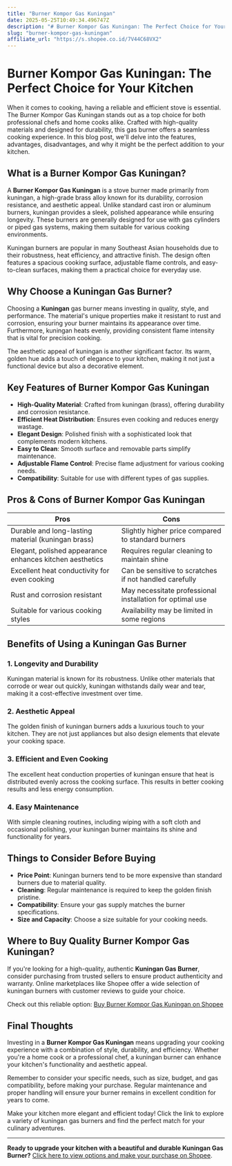 ```yaml
---
title: "Burner Kompor Gas Kuningan"
date: 2025-05-25T10:49:34.496747Z
description: "# Burner Kompor Gas Kuningan: The Perfect Choice for Your Kitchen..."
slug: "burner-kompor-gas-kuningan"
affiliate_url: "https://s.shopee.co.id/7V44C68VX2"
---
```

# Burner Kompor Gas Kuningan: The Perfect Choice for Your Kitchen

When it comes to cooking, having a reliable and efficient stove is essential. The Burner Kompor Gas Kuningan stands out as a top choice for both professional chefs and home cooks alike. Crafted with high-quality materials and designed for durability, this gas burner offers a seamless cooking experience. In this blog post, we'll delve into the features, advantages, disadvantages, and why it might be the perfect addition to your kitchen.

## What is a Burner Kompor Gas Kuningan?

A **Burner Kompor Gas Kuningan** is a stove burner made primarily from kuningan, a high-grade brass alloy known for its durability, corrosion resistance, and aesthetic appeal. Unlike standard cast iron or aluminum burners, kuningan provides a sleek, polished appearance while ensuring longevity. These burners are generally designed for use with gas cylinders or piped gas systems, making them suitable for various cooking environments.

Kuningan burners are popular in many Southeast Asian households due to their robustness, heat efficiency, and attractive finish. The design often features a spacious cooking surface, adjustable flame controls, and easy-to-clean surfaces, making them a practical choice for everyday use.

## Why Choose a Kuningan Gas Burner?

Choosing a **Kuningan** gas burner means investing in quality, style, and performance. The material's unique properties make it resistant to rust and corrosion, ensuring your burner maintains its appearance over time. Furthermore, kuningan heats evenly, providing consistent flame intensity that is vital for precision cooking.

The aesthetic appeal of kuningan is another significant factor. Its warm, golden hue adds a touch of elegance to your kitchen, making it not just a functional device but also a decorative element.

## Key Features of Burner Kompor Gas Kuningan

- **High-Quality Material**: Crafted from kuningan (brass), offering durability and corrosion resistance.
- **Efficient Heat Distribution**: Ensures even cooking and reduces energy wastage.
- **Elegant Design**: Polished finish with a sophisticated look that complements modern kitchens.
- **Easy to Clean**: Smooth surface and removable parts simplify maintenance.
- **Adjustable Flame Control**: Precise flame adjustment for various cooking needs.
- **Compatibility**: Suitable for use with different types of gas supplies.

## Pros & Cons of Burner Kompor Gas Kuningan

| **Pros**                                           | **Cons**                                         |
|----------------------------------------------------|--------------------------------------------------|
| Durable and long-lasting material (kuningan brass)| Slightly higher price compared to standard burners|
| Elegant, polished appearance enhances kitchen aesthetics | Requires regular cleaning to maintain shine   |
| Excellent heat conductivity for even cooking     | Can be sensitive to scratches if not handled carefully |
| Rust and corrosion resistant                     | May necessitate professional installation for optimal use |
| Suitable for various cooking styles             | Availability may be limited in some regions   |

## Benefits of Using a Kuningan Gas Burner

### 1. Longevity and Durability

Kuningan material is known for its robustness. Unlike other materials that corrode or wear out quickly, kuningan withstands daily wear and tear, making it a cost-effective investment over time.

### 2. Aesthetic Appeal

The golden finish of kuningan burners adds a luxurious touch to your kitchen. They are not just appliances but also design elements that elevate your cooking space.

### 3. Efficient and Even Cooking

The excellent heat conduction properties of kuningan ensure that heat is distributed evenly across the cooking surface. This results in better cooking results and less energy consumption.

### 4. Easy Maintenance

With simple cleaning routines, including wiping with a soft cloth and occasional polishing, your kuningan burner maintains its shine and functionality for years.

## Things to Consider Before Buying

- **Price Point**: Kuningan burners tend to be more expensive than standard burners due to material quality.
- **Cleaning**: Regular maintenance is required to keep the golden finish pristine.
- **Compatibility**: Ensure your gas supply matches the burner specifications.
- **Size and Capacity**: Choose a size suitable for your cooking needs.

## Where to Buy Quality Burner Kompor Gas Kuningan?

If you're looking for a high-quality, authentic **Kuningan Gas Burner**, consider purchasing from trusted sellers to ensure product authenticity and warranty. Online marketplaces like Shopee offer a wide selection of kuningan burners with customer reviews to guide your choice.

Check out this reliable option: [Buy Burner Kompor Gas Kuningan on Shopee](https://s.shopee.co.id/7V44C68VX2)

## Final Thoughts

Investing in a **Burner Kompor Gas Kuningan** means upgrading your cooking experience with a combination of style, durability, and efficiency. Whether you're a home cook or a professional chef, a kuningan burner can enhance your kitchen's functionality and aesthetic appeal.

Remember to consider your specific needs, such as size, budget, and gas compatibility, before making your purchase. Regular maintenance and proper handling will ensure your burner remains in excellent condition for years to come.

Make your kitchen more elegant and efficient today! Click the link to explore a variety of kuningan gas burners and find the perfect match for your culinary adventures.

---

**Ready to upgrade your kitchen with a beautiful and durable Kuningan Gas Burner?** [Click here to view options and make your purchase on Shopee](https://s.shopee.co.id/7V44C68VX2).